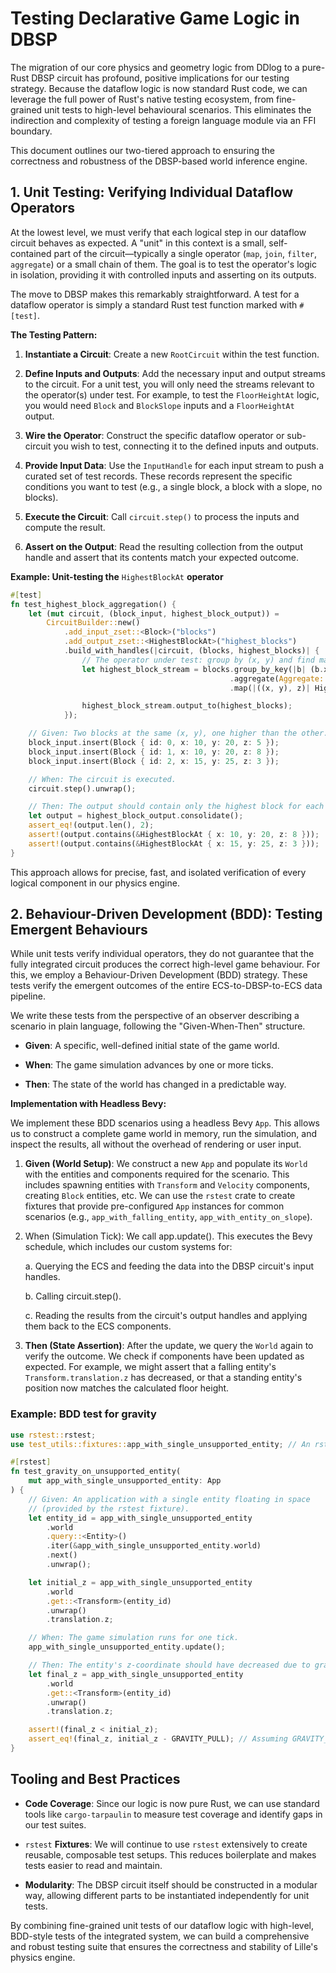 # Testing Declarative Game Logic in DBSP

The migration of our core physics and geometry logic from DDlog to a pure-Rust
DBSP circuit has profound, positive implications for our testing strategy.
Because the dataflow logic is now standard Rust code, we can leverage the full
power of Rust's native testing ecosystem, from fine-grained unit tests to
high-level behavioural scenarios. This eliminates the indirection and complexity
of testing a foreign language module via an FFI boundary.

This document outlines our two-tiered approach to ensuring the correctness and
robustness of the DBSP-based world inference engine.

## 1. Unit Testing: Verifying Individual Dataflow Operators

At the lowest level, we must verify that each logical step in our dataflow
circuit behaves as expected. A "unit" in this context is a small, self-contained
part of the circuit—typically a single operator (`map`, `join`, `filter`,
`aggregate`) or a small chain of them. The goal is to test the operator's logic
in isolation, providing it with controlled inputs and asserting on its outputs.

The move to DBSP makes this remarkably straightforward. A test for a dataflow
operator is simply a standard Rust test function marked with `#[test]`.

**The Testing Pattern:**

1. **Instantiate a Circuit**: Create a new `RootCircuit` within the test
   function.

2. **Define Inputs and Outputs**: Add the necessary input and output streams to
   the circuit. For a unit test, you will only need the streams relevant to the
   operator(s) under test. For example, to test the `FloorHeightAt` logic, you
   would need `Block` and `BlockSlope` inputs and a `FloorHeightAt` output.

3. **Wire the Operator**: Construct the specific dataflow operator or
   sub-circuit you wish to test, connecting it to the defined inputs and
   outputs.

4. **Provide Input Data**: Use the `InputHandle` for each input stream to push a
   curated set of test records. These records represent the specific conditions
   you want to test (e.g., a single block, a block with a slope, no blocks).

5. **Execute the Circuit**: Call `circuit.step()` to process the inputs and
   compute the result.

6. **Assert on the Output**: Read the resulting collection from the output
   handle and assert that its contents match your expected outcome.

**Example: Unit-testing the** `HighestBlockAt` **operator**

```rust
#[test]
fn test_highest_block_aggregation() {
    let (mut circuit, (block_input, highest_block_output)) =
        CircuitBuilder::new()
            .add_input_zset::<Block>("blocks")
            .add_output_zset::<HighestBlockAt>("highest_blocks")
            .build_with_handles(|circuit, (blocks, highest_blocks)| {
                // The operator under test: group by (x, y) and find max z.
                let highest_block_stream = blocks.group_by_key(|b| (b.x, b.y))
                                                 .aggregate(Aggregate::max(|b| b.z))
                                                 .map(|((x, y), z)| HighestBlockAt { x, y, z });

                highest_block_stream.output_to(highest_blocks);
            });

    // Given: Two blocks at the same (x, y), one higher than the other.
    block_input.insert(Block { id: 0, x: 10, y: 20, z: 5 });
    block_input.insert(Block { id: 1, x: 10, y: 20, z: 8 });
    block_input.insert(Block { id: 2, x: 15, y: 25, z: 3 });

    // When: The circuit is executed.
    circuit.step().unwrap();

    // Then: The output should contain only the highest block for each (x, y).
    let output = highest_block_output.consolidate();
    assert_eq!(output.len(), 2);
    assert!(output.contains(&HighestBlockAt { x: 10, y: 20, z: 8 }));
    assert!(output.contains(&HighestBlockAt { x: 15, y: 25, z: 3 }));
}

```

This approach allows for precise, fast, and isolated verification of every
logical component in our physics engine.

## 2. Behaviour-Driven Development (BDD): Testing Emergent Behaviours

While unit tests verify individual operators, they do not guarantee that the
fully integrated circuit produces the correct high-level game behaviour. For
this, we employ a Behaviour-Driven Development (BDD) strategy. These tests
verify the emergent outcomes of the entire ECS-to-DBSP-to-ECS data pipeline.

We write these tests from the perspective of an observer describing a scenario
in plain language, following the "Given-When-Then" structure.

- **Given**: A specific, well-defined initial state of the game world.

- **When**: The game simulation advances by one or more ticks.

- **Then**: The state of the world has changed in a predictable way.

**Implementation with Headless Bevy:**

We implement these BDD scenarios using a headless Bevy `App`. This allows us to
construct a complete game world in memory, run the simulation, and inspect the
results, all without the overhead of rendering or user input.

1. **Given (World Setup)**: We construct a new `App` and populate its `World`
   with the entities and components required for the scenario. This includes
   spawning entities with `Transform` and `Velocity` components, creating
   `Block` entities, etc. We can use the `rstest` crate to create fixtures that
   provide pre-configured `App` instances for common scenarios (e.g.,
   `app_with_falling_entity`, `app_with_entity_on_slope`).

2. When (Simulation Tick): We call app.update(). This executes the Bevy
   schedule, which includes our custom systems for:

   a. Querying the ECS and feeding the data into the DBSP circuit's input
   handles.

   b. Calling circuit.step().

   c. Reading the results from the circuit's output handles and applying them
   back to the ECS components.

3. **Then (State Assertion)**: After the update, we query the `World` again to
   verify the outcome. We check if components have been updated as expected. For
   example, we might assert that a falling entity's `Transform.translation.z`
   has decreased, or that a standing entity's position now matches the
   calculated floor height.

### Example: BDD test for gravity

```rust
use rstest::rstest;
use test_utils::fixtures::app_with_single_unsupported_entity; // An rstest fixture

#[rstest]
fn test_gravity_on_unsupported_entity(
    mut app_with_single_unsupported_entity: App
) {
    // Given: An application with a single entity floating in space
    // (provided by the rstest fixture).
    let entity_id = app_with_single_unsupported_entity
        .world
        .query::<Entity>()
        .iter(&app_with_single_unsupported_entity.world)
        .next()
        .unwrap();

    let initial_z = app_with_single_unsupported_entity
        .world
        .get::<Transform>(entity_id)
        .unwrap()
        .translation.z;

    // When: The game simulation runs for one tick.
    app_with_single_unsupported_entity.update();

    // Then: The entity's z-coordinate should have decreased due to gravity.
    let final_z = app_with_single_unsupported_entity
        .world
        .get::<Transform>(entity_id)
        .unwrap()
        .translation.z;

    assert!(final_z < initial_z);
    assert_eq!(final_z, initial_z - GRAVITY_PULL); // Assuming GRAVITY_PULL is a known constant
}

```

## Tooling and Best Practices

- **Code Coverage**: Since our logic is now pure Rust, we can use standard tools
  like `cargo-tarpaulin` to measure test coverage and identify gaps in our test
  suites.

- `rstest` **Fixtures**: We will continue to use `rstest` extensively to create
  reusable, composable test setups. This reduces boilerplate and makes tests
  easier to read and maintain.

- **Modularity**: The DBSP circuit itself should be constructed in a modular
  way, allowing different parts to be instantiated independently for unit tests.

By combining fine-grained unit tests of our dataflow logic with high-level,
BDD-style tests of the integrated system, we can build a comprehensive and
robust testing suite that ensures the correctness and stability of Lille's
physics engine.

